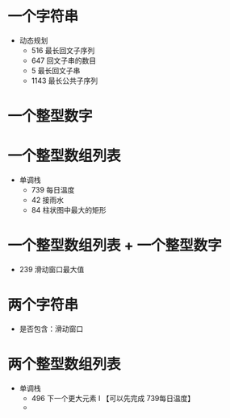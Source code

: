 # 一个字符串
- 动态规划
  - 516 最长回文子序列
  - 647 回文子串的数目
  - 5 最长回文子串
  - 1143 最长公共子序列


# 一个整型数字


# 一个整型数组列表
- 单调栈
  - 739 每日温度
  - 42 接雨水
  - 84  柱状图中最大的矩形


# 一个整型数组列表 + 一个整型数字
- 239 滑动窗口最大值




# 两个字符串
- 是否包含：滑动窗口







# 两个整型数组列表
- 单调栈
    - 496 下一个更大元素 I 【可以先完成 739每日温度】
    - 
